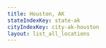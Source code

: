 ```yaml
---
title: Houston, AK
stateIndexKey: state-ak
cityIndexKey: city-ak-houston
layout: list_all_locations
---
```

